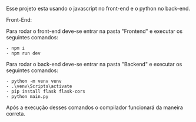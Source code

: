 Esse projeto esta usando o javascript no front-end e o python no back-end.

Front-End:

Para rodar o front-end deve-se entrar na pasta "Frontend" e executar os seguintes comandos:

    - npm i
    - npm run dev

Para rodar o back-end deve-se entrar na pasta "Backend" e executar os seguintes comandos:

    - python -m venv venv
    - .\venv\Scripts\activate
    - pip install flask flask-cors
    - python main.py

Após a execução desses comandos o compilador funcionará da maneira correta.